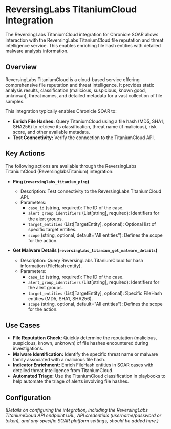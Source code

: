 # ReversingLabs TitaniumCloud Integration

The ReversingLabs TitaniumCloud integration for Chronicle SOAR allows interaction with the ReversingLabs TitaniumCloud file reputation and threat intelligence service. This enables enriching file hash entities with detailed malware analysis information.

## Overview

ReversingLabs TitaniumCloud is a cloud-based service offering comprehensive file reputation and threat intelligence. It provides static analysis results, classification (malicious, suspicious, known good, unknown), threat names, and detailed metadata for a vast collection of file samples.

This integration typically enables Chronicle SOAR to:

*   **Enrich File Hashes:** Query TitaniumCloud using a file hash (MD5, SHA1, SHA256) to retrieve its classification, threat name (if malicious), risk score, and other available metadata.
*   **Test Connectivity:** Verify the connection to the TitaniumCloud API.

## Key Actions

The following actions are available through the ReversingLabs TitaniumCloud (ReversinglabsTitanium) integration:

*   **Ping (`reversinglabs_titanium_ping`)**
    *   Description: Test connectivity to the ReversingLabs TitaniumCloud API.
    *   Parameters:
        *   `case_id` (string, required): The ID of the case.
        *   `alert_group_identifiers` (List[string], required): Identifiers for the alert groups.
        *   `target_entities` (List[TargetEntity], optional): Optional list of specific target entities.
        *   `scope` (string, optional, default="All entities"): Defines the scope for the action.

*   **Get Malware Details (`reversinglabs_titanium_get_malware_details`)**
    *   Description: Query ReversingLabs TitaniumCloud for hash information (FileHash entity).
    *   Parameters:
        *   `case_id` (string, required): The ID of the case.
        *   `alert_group_identifiers` (List[string], required): Identifiers for the alert groups.
        *   `target_entities` (List[TargetEntity], optional): Specific FileHash entities (MD5, SHA1, SHA256).
        *   `scope` (string, optional, default="All entities"): Defines the scope for the action.

## Use Cases

*   **File Reputation Check:** Quickly determine the reputation (malicious, suspicious, known, unknown) of file hashes encountered during investigations.
*   **Malware Identification:** Identify the specific threat name or malware family associated with a malicious file hash.
*   **Indicator Enrichment:** Enrich FileHash entities in SOAR cases with detailed threat intelligence from TitaniumCloud.
*   **Automated Triage:** Use the TitaniumCloud classification in playbooks to help automate the triage of alerts involving file hashes.

## Configuration

*(Details on configuring the integration, including the ReversingLabs TitaniumCloud API endpoint URL, API credentials (username/password or token), and any specific SOAR platform settings, should be added here.)*
